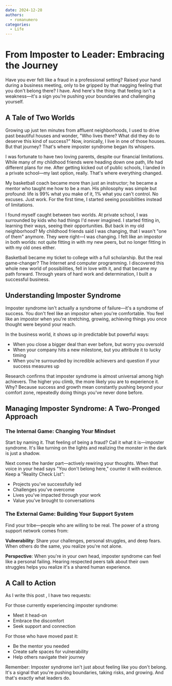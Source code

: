 ```yaml
---
date: 2024-12-28
authors:
  - romanumero
categories:
  - Life
---
```


# From Imposter to Leader: Embracing the Journey

Have you ever felt like a fraud in a professional setting? Raised your hand during a business meeting, only to be gripped by that nagging feeling that you don't belong there? I have. And here's the thing: that feeling isn't a weakness—it's a sign you're pushing your boundaries and challenging yourself.

## A Tale of Two Worlds

Growing up just ten minutes from affluent neighborhoods, I used to drive past beautiful houses and wonder, "Who lives there? What did they do to deserve this kind of success?" Now, ironically, I live in one of those houses. But that journey? That's where imposter syndrome began its whispers.

I was fortunate to have two loving parents, despite our financial limitations. While many of my childhood friends were heading down one path, life had different plans for me. After getting kicked out of public schools, I landed in a private school—my last option, really. That's where everything changed.

My basketball coach became more than just an instructor; he became a mentor who taught me how to be a man. His philosophy was simple but profound: life is 99% what you make of it, 1% what you can't control. No excuses. Just work. For the first time, I started seeing possibilities instead of limitations.

I found myself caught between two worlds. At private school, I was surrounded by kids who had things I'd never imagined. I started fitting in, learning their ways, seeing their opportunities. But back in my old neighborhood? My childhood friends said I was changing, that I wasn't "one of them" anymore. They were right—I was changing. I felt like an impostor in both worlds: not quite fitting in with my new peers, but no longer fitting in with my old ones either.

Basketball became my ticket to college with a full scholarship. But the real game-changer? The Internet and computer programming. I discovered this whole new world of possibilities, fell in love with it, and that became my path forward. Through years of hard work and determination, I built a successful business.

## Understanding Imposter Syndrome

Imposter syndrome isn't actually a syndrome of failure—it's a syndrome of success. You don't feel like an impostor when you're comfortable. You feel like an impostor when you're stretching, growing, achieving things you once thought were beyond your reach.

In the business world, it shows up in predictable but powerful ways:

- When you close a bigger deal than ever before, but worry you oversold
- When your company hits a new milestone, but you attribute it to lucky timing
- When you're surrounded by incredible achievers and question if your success measures up

Research confirms that imposter syndrome is almost universal among high achievers. The higher you climb, the more likely you are to experience it. Why? Because success and growth mean constantly pushing beyond your comfort zone, repeatedly doing things you've never done before.

## Managing Imposter Syndrome: A Two-Pronged Approach

### The Internal Game: Changing Your Mindset

Start by naming it. That feeling of being a fraud? Call it what it is—imposter syndrome. It's like turning on the lights and realizing the monster in the dark is just a shadow.

Next comes the harder part—actively rewiring your thoughts. When that voice in your head says "You don't belong here," counter it with evidence. Keep a "Reality Check List":

- Projects you've successfully led
- Challenges you've overcome
- Lives you've impacted through your work
- Value you've brought to conversations

### The External Game: Building Your Support System

Find your tribe—people who are willing to be real. The power of a strong support network comes from:

**Vulnerability**: Share your challenges, personal struggles, and deep fears. When others do the same, you realize you're not alone.

**Perspective**: When you're in your own head, imposter syndrome can feel like a personal failing. Hearing respected peers talk about their own struggles helps you realize it's a shared human experience.

## A Call to Action

As I write this post , I have two requests:

For those currently experiencing imposter syndrome:

- Meet it head-on
- Embrace the discomfort
- Seek support and connection

For those who have moved past it:

- Be the mentor you needed
- Create safe spaces for vulnerability
- Help others navigate their journey

Remember: Imposter syndrome isn't just about feeling like you don't belong. It's a signal that you're pushing boundaries, taking risks, and growing. And that's exactly what leaders do.
